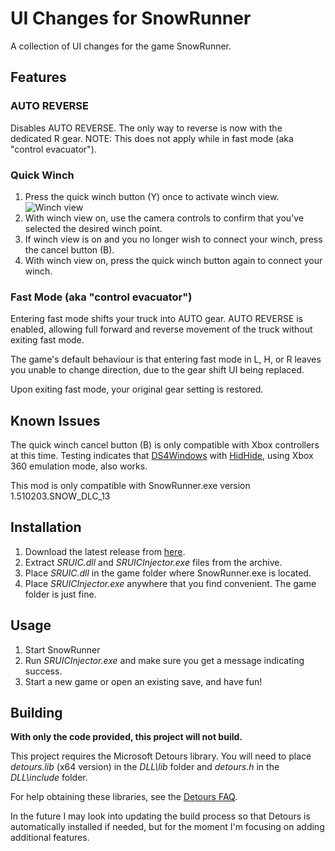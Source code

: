 # UI Changes for SnowRunner
A collection of UI changes for the game SnowRunner.

## Features

### AUTO REVERSE
Disables AUTO REVERSE. The only way to reverse is now with the dedicated R gear. NOTE: This does not apply while in fast mode (aka "control evacuator").

### Quick Winch

1. Press the quick winch button (Y) once to activate winch view. 
![Winch view](https://github.com/FluffierKittens/SnowRunner-UI-Changes/assets/130815166/2692b2bb-fc6a-41c1-9cf6-b159dacdf568)
2. With winch view on, use the camera controls to confirm that you've selected the desired winch point. 
3. If winch view is on and you no longer wish to connect your winch, press the cancel button (B).
4. With winch view on, press the quick winch button again to connect your winch.

### Fast Mode (aka "control evacuator")

Entering fast mode shifts your truck into AUTO gear. AUTO REVERSE is enabled, allowing full forward and reverse movement of the truck without exiting fast mode. 

The game's default behaviour is that entering fast mode in L, H, or R leaves you unable to change direction, due to the gear shift UI being replaced. 

Upon exiting fast mode, your original gear setting is restored.

## Known Issues

The quick winch cancel button (B) is only compatible with Xbox controllers at this time. Testing indicates that [DS4Windows](https://ds4-windows.com/) with [HidHide](https://ds4-windows.com/download/hidhide/), using Xbox 360 emulation mode, also works.


This mod is only compatible with SnowRunner.exe version 1.510203.SNOW_DLC_13

## Installation
1. Download the latest release from [here](https://github.com/FluffierKittens/SnowRunner-UI-Changes/releases).
2. Extract *SRUIC.dll* and *SRUICInjector.exe* files from the archive. 
3. Place *SRUIC.dll* in the game folder where SnowRunner.exe is located. 
4. Place *SRUICInjector.exe* anywhere that you find convenient. The game folder is just fine.

## Usage
1. Start SnowRunner
2. Run *SRUICInjector.exe* and make sure you get a message indicating success. 
3. Start a new game or open an existing save, and have fun!

## Building
 
**With only the code provided, this project will not build.**
 
This project requires the Microsoft Detours library. You will need to place *detours.lib* (x64 version) in the *DLL\lib* folder and *detours.h* in the *DLL\include* folder. 
 
For help obtaining these libraries, see the [Detours FAQ](https://github.com/microsoft/Detours/wiki/FAQ).

In the future I may look into updating the build process so that Detours is automatically installed if needed, but for the moment I'm focusing on adding additional features.
